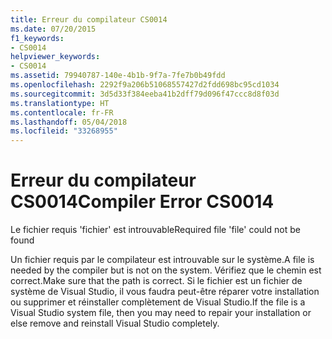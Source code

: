 ```yaml
---
title: Erreur du compilateur CS0014
ms.date: 07/20/2015
f1_keywords:
- CS0014
helpviewer_keywords:
- CS0014
ms.assetid: 79940787-140e-4b1b-9f7a-7fe7b0b49fdd
ms.openlocfilehash: 2292f9a206b51068557427d2fdd698bc95cd1034
ms.sourcegitcommit: 3d5d33f384eeba41b2dff79d096f47ccc8d8f03d
ms.translationtype: HT
ms.contentlocale: fr-FR
ms.lasthandoff: 05/04/2018
ms.locfileid: "33268955"
---
```

# <a name="compiler-error-cs0014"></a><span data-ttu-id="57639-102">Erreur du compilateur CS0014</span><span class="sxs-lookup"><span data-stu-id="57639-102">Compiler Error CS0014</span></span>
<span data-ttu-id="57639-103">Le fichier requis 'fichier' est introuvable</span><span class="sxs-lookup"><span data-stu-id="57639-103">Required file 'file' could not be found</span></span>  
  
 <span data-ttu-id="57639-104">Un fichier requis par le compilateur est introuvable sur le système.</span><span class="sxs-lookup"><span data-stu-id="57639-104">A file is needed by the compiler but is not on the system.</span></span> <span data-ttu-id="57639-105">Vérifiez que le chemin est correct.</span><span class="sxs-lookup"><span data-stu-id="57639-105">Make sure that the path is correct.</span></span> <span data-ttu-id="57639-106">Si le fichier est un fichier de système de Visual Studio, il vous faudra peut-être réparer votre installation ou supprimer et réinstaller complètement de Visual Studio.</span><span class="sxs-lookup"><span data-stu-id="57639-106">If the file is a Visual Studio system file, then you may need to repair your installation or else remove and reinstall Visual Studio completely.</span></span>
